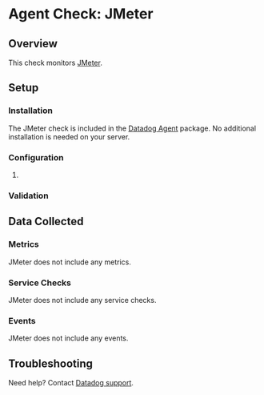 # Agent Check: JMeter

## Overview

This check monitors [JMeter][1].

## Setup

### Installation

The JMeter check is included in the [Datadog Agent][2] package.
No additional installation is needed on your server.

### Configuration

1. <List of steps to setup this Integration>

### Validation

<Steps to validate integration is functioning as expected>

## Data Collected

### Metrics

JMeter does not include any metrics.

### Service Checks

JMeter does not include any service checks.

### Events

JMeter does not include any events.

## Troubleshooting

Need help? Contact [Datadog support][2].

[1]: **LINK_TO_INTEGRATION_SITE**
[2]: https://docs.datadoghq.com/help/
